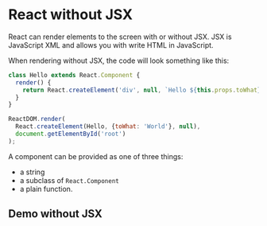 # React without JSX

React can render elements to the screen with or without JSX. JSX is JavaScript XML and allows you with write HTML in JavaScript.

When rendering without JSX, the code will look something like this:

```js
class Hello extends React.Component {
  render() {
    return React.createElement('div', null, `Hello ${this.props.toWhat}`);
  }
}

ReactDOM.render(
  React.createElement(Hello, {toWhat: 'World'}, null),
  document.getElementById('root')
);

```

A component can be provided as one of three things:

* a string
* a subclass of `React.Component`
* a plain function.

## Demo without JSX

